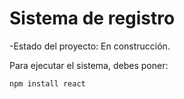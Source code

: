 <h1> Sistema de registro</h1>

-Estado del  proyecto: En construcción.

Para ejecutar el sistema, debes poner:

```npm install react```
